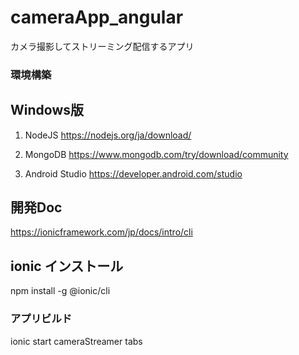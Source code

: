 # cameraApp_angular
カメラ撮影してストリーミング配信するアプリ



### 環境構築

## Windows版
1. NodeJS
https://nodejs.org/ja/download/


1. MongoDB
https://www.mongodb.com/try/download/community


1. Android Studio
https://developer.android.com/studio




## 開発Doc
https://ionicframework.com/jp/docs/intro/cli




## ionic インストール
npm install -g @ionic/cli


### アプリビルド　
ionic start cameraStreamer tabs

